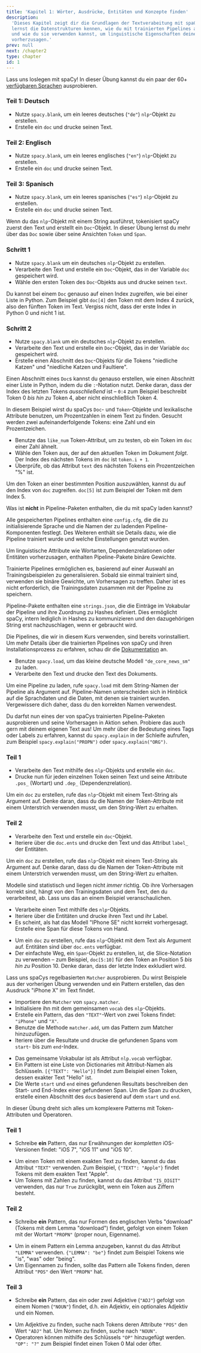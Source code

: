 ```yaml
---
title: 'Kapitel 1: Wörter, Ausdrücke, Entitäten und Konzepte finden'
description:
  'Dieses Kapitel zeigt dir die Grundlagen der Textverabeitung mit spaCy. Du
  lernst die Datenstrukturen kennen, wie du mit trainierten Pipelines arbeitest
  und wie du sie verwenden kannst, um linguistische Eigenschaften deines Texts
  vorherzusagen.'
prev: null
next: /chapter2
type: chapter
id: 1
---
```


<exercise id="1" title="Einführung in spaCy" type="slides">

<slides source="chapter1_01_introduction-to-spacy" start="0:18" end="3:035">
</slides>

</exercise>

<exercise id="2" title="Los geht's">

Lass uns loslegen mit spaCy! In dieser Übung kannst du ein paar der 60+
[verfügbaren Sprachen](https://spacy.io/usage/models#languages) ausprobieren.

### Teil 1: Deutsch

- Nutze `spacy.blank`, um ein leeres deutsches (`"de"`) `nlp`-Objekt zu
  erstellen.
- Erstelle ein `doc` und drucke seinen Text.

<codeblock id="01_02_01"></codeblock>

### Teil 2: Englisch

- Nutze `spacy.blank`, um ein leeres englisches (`"en"`) `nlp`-Objekt zu
  erstellen.
- Erstelle ein `doc` und drucke seinen Text.

<codeblock id="01_02_02"></codeblock>

### Teil 3: Spanisch

- Nutze `spacy.blank`, um ein leeres spanisches (`"es"`) `nlp`-Objekt zu
  erstellen.
- Erstelle ein `doc` und drucke seinen Text.

<codeblock id="01_02_03"></codeblock>

</exercise>

<exercise id="3" title="Dokumente, Spans und Tokens">

Wenn du das `nlp`-Objekt mit einem String ausführst, tokenisiert spaCy zuerst
den Text und erstellt ein `Doc`-Objekt. In dieser Übung lernst du mehr über das
`Doc` sowie über seine Ansichten `Token` und `Span`.

### Schritt 1

- Nutze `spacy.blank` um ein deutsches `nlp`-Objekt zu erstellen.
- Verarbeite den Text und erstelle ein `Doc`-Objekt, das in der Variable `doc`
  gespeichert wird.
- Wähle den ersten Token des `Doc`-Objekts aus und drucke seinen `text`.

<codeblock id="01_03_01">

Du kannst bei einem `Doc` genauso auf einen Index zugreifen, wie bei einer Liste
in Python. Zum Beispiel gibt `doc[4]` den Token mit dem Index 4 zurück, also den
fünften Token im Text. Vergiss nicht, dass der erste Index in Python 0 und nicht
1 ist.

</codeblock>

### Schritt 2

- Nutze `spacy.blank` um ein deutsches `nlp`-Objekt zu erstellen.
- Verarbeite den Text und erstelle ein `Doc`-Objekt, das in der Variable `doc`
  gespeichert wird.
- Erstelle einen Abschnitt des `Doc`-Objekts für die Tokens "niedliche Katzen"
  und "niedliche Katzen und Faultiere".

<codeblock id="01_03_02">

Einen Abschnitt eines `Doc`s kannst du genauso erstellen, wie einen Abschnitt
einer Liste in Python, indem du die `:`-Notation nutzt. Denke daran, dass der
Index des letzten Tokens _ausschließend_ ist – `0:4` zum Beispiel beschreibt
Token 0 _bis hin zu_ Token 4, aber nicht einschließlich Token 4.

</codeblock>

</exercise>

<exercise id="4" title="Lexikalische Attribute">

In diesem Beispiel wirst du spaCys `Doc`- und `Token`-Objekte und lexikalische
Attribute benutzen, um Prozentzahlen in einem Text zu finden. Gesucht werden
zwei aufeinanderfolgende Tokens: eine Zahl und ein Prozentzeichen.

- Benutze das `like_num` Token-Attribut, um zu testen, ob ein Token im `doc`
  einer Zahl ähnelt.
- Wähle den Token aus, der auf den aktuellen Token im Dokument _folgt_. Der
  Index des nächsten Tokens im `doc` ist `token.i + 1`.
- Überprüfe, ob das Attribut `text` des nächsten Tokens ein Prozentzeichen "%"
  ist.

<codeblock id="01_04">

Um den Token an einer bestimmten Position auszuwählen, kannst du auf den Index
von `doc` zugreifen. `doc[5]` ist zum Beispiel der Token mit dem Index 5.

</codeblock>

</exercise>

<exercise id="5" title="Trainierte Pipelines" type="slides">

<slides source="chapter1_02_statistical-models"  start="3:14" end="7:37">
</slides>

</exercise>

<exercise id="6" title="Pipeline-Pakete" type="choice">

Was ist **nicht** in Pipeline-Paketen enthalten, die du mit spaCy laden kannst?

<choice>
<opt text="Eine Config-Datei, die beschreibt wie die Pipeline erstellt werden kann.">

Alle gespeicherten Pipelines enthalten eine `config.cfg`, die die zu
initialisierende Sprache und die Namen der zu ladenden Pipeline-Komponenten
festlegt. Des Weiteren enthält sie Details dazu, wie die Pipeline trainiert
wurde und welche Einstellungen genutzt wurden.

</opt>
<opt text="Binäre Gewichte, um statistische Vorhersagen zu treffen.">

Um linguistische Attribute wie Wortarten, Dependenzrelationen oder Entitäten
vorherzusagen, enthalten Pipeline-Pakete binäre Gewichte.

</opt>
<opt correct="true" text="Die annotierten Daten mit denen das Modell trainiert wurde.">

Trainierte Pipelines ermöglichen es, basierend auf einer Auswahl an
Trainingsbeispielen zu generalisieren. Sobald sie einmal trainiert sind,
verwenden sie binäre Gewichte, um Vorhersagen zu treffen. Daher ist es nicht
erforderlich, die Trainingsdaten zusammen mit der Pipeline zu speichern.

</opt>
<opt text="Strings des Vokabulars der Pipeline und ihre Hashes.">

Pipeline-Pakete enthalten eine `strings.json`, die die Einträge im Vokabular der
Pipeline und ihre Zuordnung zu Hashes definiert. Dies ermöglicht spaCy, intern
lediglich in Hashes zu kommunizieren und den dazugehörigen String erst
nachzuschlagen, wenn er gebraucht wird.

</opt>
</choice>

</exercise>

<exercise id="7" title="Pipelines laden">

Die Pipelines, die wir in diesem Kurs verwenden, sind bereits vorinstalliert. Um
mehr Details über die trainierten Pipelines von spaCy und ihren
Installationsprozess zu erfahren, schau dir die
[Dokumentation](https://spacy.io/usage/models) an.

- Benutze `spacy.load`, um das kleine deutsche Modell `"de_core_news_sm"` zu
  laden.
- Verarbeite den Text und drucke den Text des Dokuments.

<codeblock id="01_07">

Um eine Pipeline zu laden, rufe `spacy.load` mit dem String-Namen der Pipeline
als Argument auf. Pipeline-Namen unterscheiden sich in Hinblick auf die
Sprachdaten und die Daten, mit denen sie trainiert wurden. Vergewissere dich
daher, dass du den korrekten Namen verwendest.

</codeblock>

</exercise>

<exercise id="8" title="Linguistische Attribute vorhersagen">

Du darfst nun eines der von spaCys trainierten Pipeline-Paketen ausprobieren und
seine Vorhersagen in Aktion sehen. Probiere das auch gern mit deinem eigenen
Text aus! Um mehr über die Bedeutung eines Tags oder Labels zu erfahren, kannst
du `spacy.explain` in der Schleife aufrufen, zum Beispiel
`spacy.explain("PROPN")` oder `spacy.explain("ORG")`.

### Teil 1

- Verarbeite den Text mithilfe des `nlp`-Objekts und erstelle ein `doc`.
- Drucke nun für jeden einzelnen Token seinen Text und seine Attribute `.pos_`
  (Wortart) und `.dep_` (Dependenzrelation).

<codeblock id="01_08_01">

Um ein `doc` zu erstellen, rufe das `nlp`-Objekt mit einem Text-String als
Argument auf. Denke daran, dass du die Namen der Token-Attribute mit einem
Unterstrich verwenden musst, um den String-Wert zu erhalten.

</codeblock>

### Teil 2

- Verarbeite den Text und erstelle ein `doc`-Objekt.
- Iteriere über die `doc.ents` und drucke den Text und das Attribut `label_` der
  Entitäten.

<codeblock id="01_08_02">

Um ein `doc` zu erstellen, rufe das `nlp`-Objekt mit einem Text-String als
Argument auf. Denke daran, dass du die Namen der Token-Attribute mit einem
Unterstrich verwenden musst, um den String-Wert zu erhalten.

</codeblock>

</exercise>

<exercise id="9" title="Entitäten im Kontext vorhersagen">

Modelle sind statistisch und liegen nicht _immer_ richtig. Ob ihre Vorhersagen
korrekt sind, hängt von den Trainingsdaten und dem Text, den du verarbeitest,
ab. Lass uns das an einem Beispiel veranschaulichen.

- Verarbeite einen Text mithilfe des `nlp`-Objekts.
- Iteriere über die Entitäten und drucke ihren Text und ihr Label.
- Es scheint, als hat das Modell "IPhone SE" nicht korrekt vorhergesagt.
  Erstelle eine Span für diese Tokens von Hand.

<codeblock id="01_09">

- Um ein `doc` zu erstellen, rufe das `nlp`-Objekt mit dem Text als Argument
  auf. Entitäten sind über `doc.ents` verfügbar.
- Der einfachste Weg, ein `Span`-Objekt zu erstellen, ist, die Slice-Notation zu
  verwenden – zum Beispiel, `doc[5:10]` für den Token an Position 5 _bis hin zu_
  Position 10. Denke daran, dass der letzte Index exkludiert wird.

</codeblock>

</exercise>

<exercise id="10" title="Regelbasiertes Matching" type="slides">

<slides source="chapter1_03_rule-based-matching" start="7:475" end="11:35">
</slides>

</exercise>

<exercise id="11" title="Verwendung des Matchers">

Lass uns spaCys regelbasierten `Matcher` ausprobieren. Du wirst Beispiele aus
der vorherigen Übung verwenden und ein Pattern erstellen, das den Ausdruck
"iPhone X" im Text findet.

- Importiere den `Matcher` von `spacy.matcher`.
- Initialisiere ihn mit dem gemeinsamen `vocab` des `nlp`-Objekts.
- Erstelle ein Pattern, das den `"TEXT"`-Wert von zwei Tokens findet: `"iPhone"`
  und `"X"`.
- Benutze die Methode `matcher.add`, um das Pattern zum Matcher hinzuzufügen.
- Iteriere über die Resultate und drucke die gefundenen Spans vom `start`- bis
  zum `end`-Index.

<codeblock id="01_11">

- Das gemeinsame Vokabular ist als Attribut `nlp.vocab` verfügbar.
- Ein Pattern ist eine Liste von Dictionaries mit Attribut-Namen als Schlüsseln.
  `[{"TEXT": "Hello"}]` findet zum Beispiel einen Token, dessen exakter Text
  "Hello" ist.
- Die Werte `start` und `end` eines gefundenen Resultats beschreiben den Start-
  und End-Index einer gefundenen Span. Um die Span zu drucken, erstelle einen
  Abschnitt des `doc`s basierend auf dem `start` und `end`.

</codeblock>

</exercise>

<exercise id="12" title="Patterns schreiben">

In dieser Übung dreht sich alles um komplexere Patterns mit Token-Attributen und
Operatoren.

### Teil 1

- Schreibe **ein** Pattern, das nur Erwähnungen der _kompletten_ iOS-Versionen
  findet: "iOS 7", "iOS 11" und "iOS 10".

<codeblock id="01_12_01">

- Um einen Token mit einem exakten Text zu finden, kannst du das Attribut
  `"TEXT"` verwenden. Zum Beispiel, `{"TEXT": "Apple"}` findet Tokens mit dem
  exakten Text "Apple".
- Um Tokens mit Zahlen zu finden, kannst du das Attribut `"IS_DIGIT"` verwenden,
  das nur `True` zurückgibt, wenn ein Token aus Ziffern besteht.

</codeblock>

### Teil 2

- Schreibe **ein** Pattern, das nur Formen des englischen Verbs "download"
  (Tokens mit dem Lemma "download") findet, gefolgt von einem Token mit der
  Wortart `"PROPN"` (proper noun, Eigenname).

<codeblock id="01_12_02">

- Um in einem Pattern ein Lemma anzugeben, kannst du das Attribut `"LEMMA"`
  verwenden. `{"LEMMA": "be"}` findet zum Beispiel Tokens wie "is", "was" oder
  "being".
- Um Eigennamen zu finden, sollte das Pattern alle Tokens finden, deren Attribut
  `"POS"` den Wert `"PROPN"` hat.

</codeblock>

### Teil 3

- Schreibe **ein** Pattern, das ein oder zwei Adjektive (`"ADJ"`) gefolgt von
  einem Nomen (`"NOUN"`) findet, d.h. ein Adjektiv, ein optionales Adjektiv und
  ein Nomen.

<codeblock id="01_12_03">

- Um Adjektive zu finden, suche nach Tokens deren Attribute `"POS"` den Wert
  `"ADJ"` hat. Um Nomen zu finden, suche nach `"NOUN"`.
- Operatoren können mithilfe des Schlüssels `"OP"` hinzugefügt werden.
  `"OP": "?"` zum Beispiel findet einen Token 0 Mal oder öfter.

</codeblock>

</exercise>
